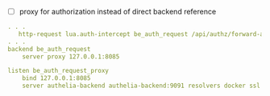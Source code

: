- [ ] proxy for authorization instead of direct backend reference

```yaml
. . .
   http-request lua.auth-intercept be_auth_request /api/authz/forward-auth HEAD * authorization,proxy-authorization,remote-user,remote-groups,remote-name,remote-email - if protected-frontends
. . . 
backend be_auth_request
    server proxy 127.0.0.1:8085

listen be_auth_request_proxy
    bind 127.0.0.1:8085
    server authelia-backend authelia-backend:9091 resolvers docker ssl verify none
```

